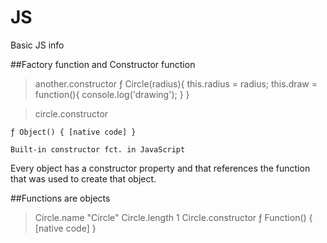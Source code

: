 # JS

Basic JS info

##Factory function and Constructor function

>another.constructor
    ƒ Circle(radius){
        this.radius = radius;
        this.draw = function(){
            console.log('drawing');
        }
    }
    
>circle.constructor

    ƒ Object() { [native code] }
    
    Built-in constructor fct. in JavaScript

Every object has a constructor property and that references the function that was used to create that object.

##Functions are objects

>Circle.name
    "Circle"
>Circle.length
    1
>Circle.constructor
    ƒ Function() { [native code] }

